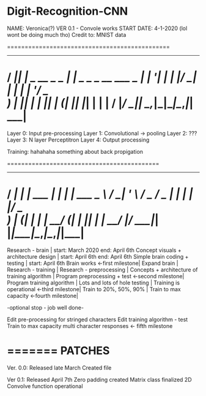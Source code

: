 # Digit-Recognition-CNN

NAME: Veronica(?)
VER 0.1 - Convole works
START DATE: 4-1-2020 (lol wont be doing much tho)
Credit to: MNIST data


 ==============================================
  ____  _                   _
 / ___|| |_ _ __ _   _  ___| |_ _   _ _ __ ___
 \___ \| __| '__| | | |/ __| __| | | | '__/ _ \
  ___) | |_| |  | |_| | (__| |_| |_| | | |  __/
 |____/ \__|_|   \__,_|\___|\__|\__,_|_|  \___|
 ==============================================

Layer 0: Input pre-processing
Layer 1: Convolutional -> pooling
Layer 2: ???
Layer 3: N layer Perceptitron
Layer 4: Output processing

Training:
hahahaha something about back propigation


===========================================
  ____       _              _       _
 / ___|  ___| |__   ___  __| |_   _| | ___
 \___ \ / __| '_ \ / _ \/ _ | | | | |/ _ \
  ___) | (__| | | |  __/ (_| | |_| | |  __/
 |____/ \___|_| |_|\___|\__,_|\__,_|_|\___|
===========================================
Research - brain                                       | start: March 2020   end: April 6th
Concept visuals + architecture design                  | start: April 6th    end: April 6th
Simple brain coding + testing                          | start: April 6th
Brain works                           <-first milestone|
Expand brain                                           |
Research - training                                    |
Research - preprocessing                               |
Concepts + architecture of training algorithm          |
Program preprocessing + test         <-second milestone|
Program training algorithm                             |
Lots and lots of hole testing                          |
Training is operational               <-third milestone|
Train to 20%, 50%, 90%                                 |
Train to max capacity                <-fourth milestone|

-optional stop - job well done-

Edit pre-processing for stringed characters
Edit training algorithm - test
Train to max capacity multi character responses <- fifth milestone




=======
PATCHES
=======
Ver. 0.0: Released late March
Created file

Ver 0.1: Released April 7th
Zero padding created
Matrix class finalized
2D Convolve function operational

